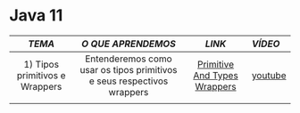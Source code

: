 # Java 11

|             *TEMA*             |                           *O QUE APRENDEMOS*                           |                                *LINK*                                | *VÍDEO*     |
|:------------------------------:|:----------------------------------------------------------------------:|:--------------------------------------------------------------------:|:------------|
| 1) Tipos primitivos e Wrappers | Entenderemos como usar os tipos primitivos e seus respectivos wrappers | [Primitive And Types Wrappers](./src/PrimitiveAndWrappersTypes.java) | [youtube]() |
|                                |                                                                        |                                                                      |             |
